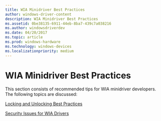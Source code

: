 ```yaml
---
title: WIA Minidriver Best Practices
author: windows-driver-content
description: WIA Minidriver Best Practices
ms.assetid: 0be38135-6911-44eb-8ba7-439c7a038216
ms.author: windowsdriverdev
ms.date: 04/20/2017
ms.topic: article
ms.prod: windows-hardware
ms.technology: windows-devices
ms.localizationpriority: medium
---
```


# WIA Minidriver Best Practices





This section consists of recommended tips for WIA minidriver developers. The following topics are discussed:

[Locking and Unlocking Best Practices](locking-and-unlocking-best-practices.md)

[Security Issues for WIA Drivers](security-issues-for-wia-drivers.md)

 

 





